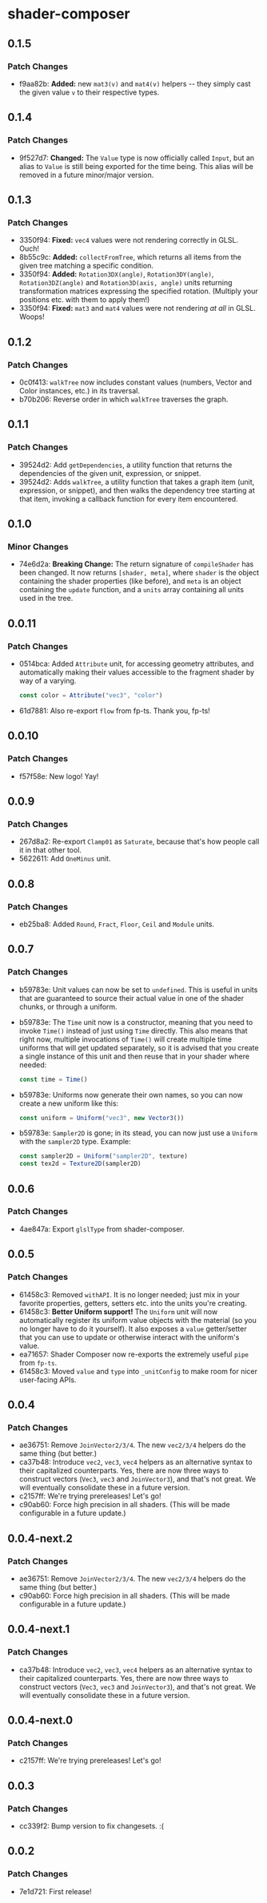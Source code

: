 # shader-composer

## 0.1.5

### Patch Changes

- f9aa82b: **Added:** new `mat3(v)` and `mat4(v)` helpers -- they simply cast the given value `v` to their respective types.

## 0.1.4

### Patch Changes

- 9f527d7: **Changed:** The `Value` type is now officially called `Input`, but an alias to `Value` is still being exported for the time being. This alias will be removed in a future minor/major version.

## 0.1.3

### Patch Changes

- 3350f94: **Fixed:** `vec4` values were not rendering correctly in GLSL. Ouch!
- 8b55c9c: **Added:** `collectFromTree`, which returns all items from the given tree matching a specific condition.
- 3350f94: **Added:** `Rotation3DX(angle)`, `Rotation3DY(angle)`, `Rotation3DZ(angle)` and `Rotation3D(axis, angle)` units returning transformation matrices expressing the specified rotation. (Multiply your positions etc. with them to apply them!)
- 3350f94: **Fixed:** `mat3` and `mat4` values were not rendering _at all_ in GLSL. Woops!

## 0.1.2

### Patch Changes

- 0c0f413: `walkTree` now includes constant values (numbers, Vector and Color instances, etc.) in its traversal.
- b70b206: Reverse order in which `walkTree` traverses the graph.

## 0.1.1

### Patch Changes

- 39524d2: Add `getDependencies`, a utility function that returns the dependencies of the given unit, expression, or snippet.
- 39524d2: Adds `walkTree`, a utility function that takes a graph item (unit, expression, or snippet), and then walks the dependency tree starting at that item, invoking a callback function for every item encountered.

## 0.1.0

### Minor Changes

- 74e6d2a: **Breaking Change:** The return signature of `compileShader` has been changed. It now returns `[shader, meta]`, where `shader` is the object containing the shader properties (like before), and `meta` is an object containing the `update` function, and a `units` array containing all units used in the tree.

## 0.0.11

### Patch Changes

- 0514bca: Added `Attribute` unit, for accessing geometry attributes, and automatically making their values accessible to the fragment shader by way of a varying.

  ```js
  const color = Attribute("vec3", "color")
  ```

- 61d7881: Also re-export `flow` from fp-ts. Thank you, fp-ts!

## 0.0.10

### Patch Changes

- f57f58e: New logo! Yay!

## 0.0.9

### Patch Changes

- 267d8a2: Re-export `Clamp01` as `Saturate`, because that's how people call it in that other tool.
- 5622611: Add `OneMinus` unit.

## 0.0.8

### Patch Changes

- eb25ba8: Added `Round`, `Fract`, `Floor`, `Ceil` and `Module` units.

## 0.0.7

### Patch Changes

- b59783e: Unit values can now be set to `undefined`. This is useful in units that are guaranteed to source their actual value in one of the shader chunks, or through a uniform.
- b59783e: The `Time` unit now is a constructor, meaning that you need to invoke `Time()` instead of just using `Time` directly. This also means that right now, multiple invocations of `Time()` will create multiple time uniforms that will get updated separately, so it is advised that you create a single instance of this unit and then reuse that in your shader where needed:

  ```ts
  const time = Time()
  ```

- b59783e: Uniforms now generate their own names, so you can now create a new uniform like this:

  ```ts
  const uniform = Uniform("vec3", new Vector3())
  ```

- b59783e: `Sampler2D` is gone; in its stead, you can now just use a `Uniform` with the `sampler2D` type. Example:

  ```ts
  const sampler2D = Uniform("sampler2D", texture)
  const tex2d = Texture2D(sampler2D)
  ```

## 0.0.6

### Patch Changes

- 4ae847a: Export `glslType` from shader-composer.

## 0.0.5

### Patch Changes

- 61458c3: Removed `withAPI`. It is no longer needed; just mix in your favorite properties, getters, setters etc. into the units you're creating.
- 61458c3: **Better Uniform support!** The `Uniform` unit will now automatically register its uniform value objects with the material (so you no longer have to do it yourself). It also exposes a `value` getter/setter that you can use to update or otherwise interact with the uniform's value.
- ea71657: Shader Composer now re-exports the extremely useful `pipe` from `fp-ts`.
- 61458c3: Moved `value` and `type` into `_unitConfig` to make room for nicer user-facing APIs.

## 0.0.4

### Patch Changes

- ae36751: Remove `JoinVector2/3/4`. The new `vec2/3/4` helpers do the same thing (but better.)
- ca37b48: Introduce `vec2`, `vec3`, `vec4` helpers as an alternative syntax to their capitalized counterparts. Yes, there are now three ways to construct vectors (`Vec3`, `vec3` and `JoinVector3`), and that's not great. We will eventually consolidate these in a future version.
- c2157ff: We're trying prereleases! Let's go!
- c90ab60: Force high precision in all shaders. (This will be made configurable in a future update.)

## 0.0.4-next.2

### Patch Changes

- ae36751: Remove `JoinVector2/3/4`. The new `vec2/3/4` helpers do the same thing (but better.)
- c90ab60: Force high precision in all shaders. (This will be made configurable in a future update.)

## 0.0.4-next.1

### Patch Changes

- ca37b48: Introduce `vec2`, `vec3`, `vec4` helpers as an alternative syntax to their capitalized counterparts. Yes, there are now three ways to construct vectors (`Vec3`, `vec3` and `JoinVector3`), and that's not great. We will eventually consolidate these in a future version.

## 0.0.4-next.0

### Patch Changes

- c2157ff: We're trying prereleases! Let's go!

## 0.0.3

### Patch Changes

- cc339f2: Bump version to fix changesets. :(

## 0.0.2

### Patch Changes

- 7e1d721: First release!
